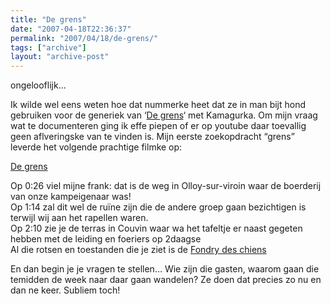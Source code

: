 ```yaml
---
title: "De grens"
date: "2007-04-18T22:36:37"
permalink: "2007/04/18/de-grens/"
tags: ["archive"]
layout: "archive-post"
---
```

ongelooflijk…

Ik wilde wel eens weten hoe dat nummerke heet dat ze in man bijt hond gebruiken voor de generiek van ‘[De grens](http://www.manbijthond.be/main.asp?id=41 "http://www.manbijthond.be/main.asp?id=41")‘ met Kamagurka. Om mijn vraag wat te documenteren ging ik effe piepen of er op youtube daar toevallig geen aflveringske van te vinden is. Mijn eerste zoekopdracht “grens” leverde het volgende prachtige filmke op:

[De grens](http://www.youtube.com/watch?v=PbC-3FVBcQ4 "http://www.youtube.com/watch?v=PbC-3FVBcQ4")

Op 0:26 viel mijne frank: dat is de weg in Olloy-sur-viroin waar de boerderij van onze kampeigenaar was!  
Op 1:14 zal dit wel de ruïne zijn die de andere groep gaan bezichtigen is terwijl wij aan het rapellen waren.  
Op 2:10 zie je de terras in Couvin waar wa het tafeltje er naast gegeten hebben met de leiding en foeriers op 2daagse  
Al die rotsen en toestanden die je ziet is de [Fondry des chiens](http://www.escapades.be/esca/mcu/mcufondr.htm "http://www.escapades.be/esca/mcu/mcufondr.htm")

En dan begin je je vragen te stellen… Wie zijn die gasten, waarom gaan die temidden de week naar daar gaan wandelen? Ze doen dat precies zo nu en dan ne keer. Subliem toch!
